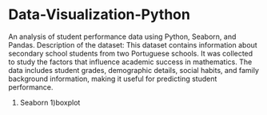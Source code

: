 # Data-Visualization-Python
An analysis of student performance data using Python, Seaborn, and Pandas.
Description of the dataset:
This dataset contains information about secondary school students from two Portuguese schools. It was collected to study the factors that influence academic success in mathematics. The data includes student grades, demographic details, social habits, and family background information, making it useful for predicting student performance.
1) Seaborn 
  1)boxplot
 
